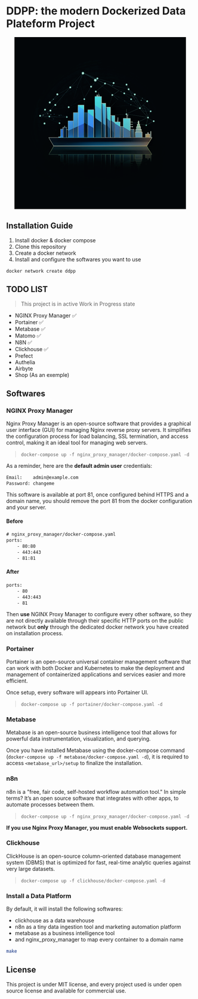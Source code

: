 # DDPP: the modern Dockerized Data Plateform Project

<p align="center">
  <img
    width="460"
    src="docs/ddpp_logo_readme.png">
</p>

## Installation Guide

1. Install docker & docker compose
2. Clone this repository
3. Create a docker network
4. Install and configure the softwares you want to use

```
docker network create ddpp
```

## TODO LIST

> This project is in active Work in Progress state

- NGINX Proxy Manager ✅
- Portainer ✅
- Metabase ✅
- Matomo ✅
- N8N ✅
- Clickhouse ✅
- Prefect
- Authelia
- Airbyte
- Shop (As an exemple)


## Softwares

### NGINX Proxy Manager

Nginx Proxy Manager is an open-source software that provides a graphical user interface (GUI) for managing Nginx reverse proxy servers. It simplifies the configuration process for load balancing, SSL termination, and access control, making it an ideal tool for managing web servers.

> `docker-compose up -f nginx_proxy_manager/docker-compose.yaml -d`

As a reminder, here are the __default admin user__ credentials:

```
Email:    admin@example.com
Password: changeme
```

This software is available at port 81, once configured behind HTTPS and a domain name, you should remove the port 81 from the docker configuration and your server.

#### Before

```
# nginx_proxy_manager/docker-compose.yaml
ports:
    - 80:80
    - 443:443
    - 81:81
```

#### After

```
ports:
    - 80
    - 443:443
    - 81
```

Then **use** NGINX Proxy Manager to configure every other software, so they are not directly available through their specific HTTP ports on the public network but **only** through the dedicated docker network you have created on installation process.

### Portainer

Portainer is an open-source universal container management software that can work with both Docker and Kubernetes to make the deployment and management of containerized applications and services easier and more efficient.

Once setup, every software will appears into Portainer UI.

> `docker-compose up -f portainer/docker-compose.yaml -d`

### Metabase

Metabase is an open-source business intelligence tool that allows for powerful data instrumentation, visualization, and querying.

Once you have installed Metabase using the docker-compose command (`docker-compose up -f metabase/docker-compose.yaml -d`), it is required to access ``<metabase_url>/setup`` to finalize the installation.

### n8n

n8n is a "free, fair code, self-hosted workflow automation tool." In simple terms? It’s an open source software that integrates with other apps, to automate processes between them.

> `docker-compose up -f nginx_proxy_manager/docker-compose.yaml -d`

**If you use Nginx Proxy Manager, you must enable Websockets support.**

### Clickhouse

ClickHouse is an open-source column-oriented database management system (DBMS) that is optimized for fast, real-time analytic queries against very large datasets.

> `docker-compose up -f clickhouse/docker-compose.yaml -d`

### Install a Data Platform

By default, it will install the following softwares:

* clickhouse as a data warehouse
* n8n as a tiny data ingestion tool and marketing automation platform
* metabase as a business intelligence tool
* and nginx_proxy_manager to map every container to a domain name

```sh
make
```

## License

This project is under MIT license, and every project used is under open source license and available for commercial use.


